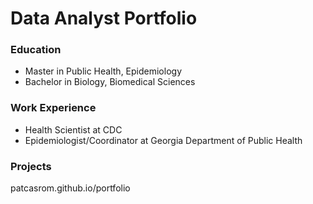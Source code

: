 # Data Analyst Portfolio

### Education
- Master in Public Health, Epidemiology
- Bachelor in Biology, Biomedical Sciences

### Work Experience
- Health Scientist at CDC
- Epidemiologist/Coordinator at Georgia Department of Public Health 

### Projects
patcasrom.github.io/portfolio
